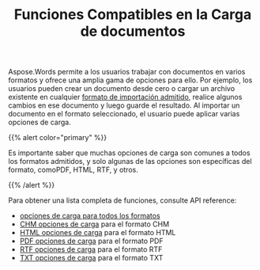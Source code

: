 ﻿---
title: Funciones Compatibles en la Carga de documentos
second_title: Aspose.Words por Java
articleTitle: Funciones Compatibles en la Carga de documentos
linktitle: Funciones Compatibles en la Carga de documentos
description: "Cargue y convierta un documento en la mayoría de los formatos populares y admite muchas funciones Microsoft Word."
type: docs
weight: 20
url: /es/java/supported-features-on-document-load/
timestamp: 2024-01-27-14-07-04
---

Aspose.Words permite a los usuarios trabajar con documentos en varios formatos y ofrece una amplia gama de opciones para ello. Por ejemplo, los usuarios pueden crear un documento desde cero o cargar un archivo existente en cualquier [formato de importación admitido](/words/java/supported-document-formats/), realice algunos cambios en ese documento y luego guarde el resultado. Al importar un documento en el formato seleccionado, el usuario puede aplicar varias opciones de carga.

{{% alert color="primary" %}}

Es importante saber que muchas opciones de carga son comunes a todos los formatos admitidos, y solo algunas de las opciones son específicas del formato, comoPDF, HTML, RTF, y otros.

{{% /alert %}}

Para obtener una lista completa de funciones, consulte API reference:

- [opciones de carga para todos los formatos](https://reference.aspose.com/words/java/com.aspose.words/loadoptions/)
- [CHM opciones de carga](https://reference.aspose.com/words/java/com.aspose.words/chmloadoptions/) para el formato CHM
- [HTML opciones de carga](https://reference.aspose.com/words/java/com.aspose.words/htmlloadoptions/) para el formato HTML
- [PDF opciones de carga](https://reference.aspose.com/words/java/com.aspose.words/pdfloadoptions/) para el formato PDF
- [RTF opciones de carga](https://reference.aspose.com/words/java/com.aspose.words/rtfloadoptions/) para el formato RTF
- [TXT opciones de carga](https://reference.aspose.com/words/java/com.aspose.words/txtloadoptions/) para el formato TXT
